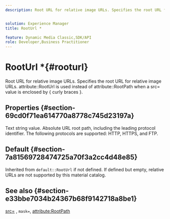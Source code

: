```yaml
---
description: Root URL for relative image URLs. Specifies the root URL for relative image URLs. attribute RootUrl is used instead of attribute RootPath when a src= value is enclosed by { curly braces }.


solution: Experience Manager
title: RootUrl *

feature: Dynamic Media Classic,SDK/API
role: Developer,Business Practitioner
---
```


# RootUrl *{#rooturl}

Root URL for relative image URLs. Specifies the root URL for relative image URLs. attribute::RootUrl is used instead of attribute::RootPath when a src= value is enclosed by { curly braces }.

## Properties {#section-69cd0f71ea614770a8778c745d23197a}

Text string value. Absolute URL root path, including the leading protocol identifier. The following protocols are supported: HTTP, HTTPS, and FTP.

## Default {#section-7a81569728474725a70f3a2cc4d48e85}

Inherited from `default::RootUrl` if not defined. If defined but empty, relative URLs are not supported by this material catalog.

## See also {#section-e33bbe7034b24367b68f9142718a8be1}

[src=](../../../../../ir-api/http-protocol/image-rendering-api-ref/c-ir-http-protocol-ref/c-ir-http-protocol-command-reference/r-ir-src.md#reference-62c98abad22149d68d405ed6aaff8272) , `mask=`, [attribute:RootPath](../../../../../ir-api/material-cat/image-rendering-api-ref/c-ir-material-catalog/c-ir-attributes-reference/r-ir-rootpath.md#reference-a4d7c96b62e14fcbad1740c702f160f3) 
